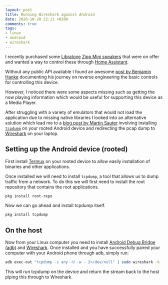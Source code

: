 ```yaml
---
layout: post
title: Running Wireshark against Android
date: 2020-10-20 22:11 +0200
comments: true
tags:
- linux
- android
- wireshark
---
```


I recently purchased some [Libratone][0] [Zipp Mini speakers][1] that were on offer and wanted a way to control these through [Home Assistant][2].

Without any public API available I found an awesome [post by Benjamin Hanke][8] documenting his journey on reverse engineering the basic controls for controlling this device.

However, I noticed there were some aspects missing such as getting the now playing information which would be useful for supporting this device as a Media Player.

After struggling with a variety of emulators that would not load the application due to missing native libraries I looked into an alternative solution which lead me to a [blog post by Martin Sauter][3] involving installing [`tcpdump`][5] on your rooted Android device and redirecting the pcap dump to [Wireshark][6] on your laptop.

## Setting up the Android device (rooted)

First install [Termux][4] on your rooted device to allow easily installation of binaries and other applications.

Once installed we will need to install `tcpdump`, a tool that allows us to dump traffic from a network. To do this we will first need to install the root repository that contains the root applications.

```bash
pkg install root-repo
```

Now we can go ahead and install tcpdump itself.

```bash
pkg install tcpdump
```

## On the host

Now from your Linux computer you need to install [Android Debug Bridge (adb)][7] and [Wireshark][8]. Once installed and you have successfully paired your computer with your Android phone through adb, simply run:

```bash
adb exec-out "tcpdump -i any -U -w - 2>/dev/null" | sudo wireshark -k -S -i -
```

This will run tcpdump on the device and return the stream back to the host piping this through to Wireshark.

[0]: https://www.libratone.com/
[1]: https://affiliate.malachisoord.com/t/e28d25e7-812b-4a64-b951-851b197f24fd
[2]: https://www.home-assistant.io/
[3]: https://blog.wirelessmoves.com/2017/02/adb-and-tcpdump-on-android-for-live-wireshark-tracing.html
[4]: https://termux.com/
[5]: https://www.tcpdump.org/manpages/tcpdump.1.html
[6]: https://www.wireshark.org/
[7]: https://developer.android.com/studio/command-line/adb
[8]: https://benjaminhanke.de/baublog/technik/libratone-zipp-wlan-lautsprecher-in-loxone-einbinden/

